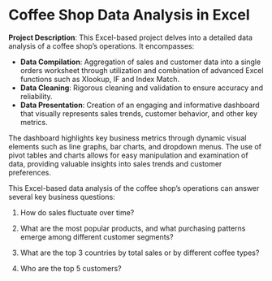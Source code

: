 # Coffee Shop Data Analysis in Excel


**Project Description**:
This Excel-based project delves into a detailed data analysis of a coffee shop’s operations. It encompasses:

- **Data Compilation**: Aggregation of sales and customer data into a single orders worksheet through utilization and combination of advanced Excel functions such as Xlookup, IF and Index Match.  
- **Data Cleaning**: Rigorous cleaning and validation to ensure accuracy and reliability.
- **Data Presentation**: Creation of an engaging and informative dashboard that visually represents sales trends, customer behavior, and other key metrics.

The dashboard highlights key business metrics through dynamic visual elements such as line graphs, bar charts, and dropdown menus. The use of pivot tables and charts allows for easy manipulation and examination of data, providing valuable insights into sales trends and customer preferences.


This Excel-based data analysis of the coffee shop’s operations can answer several key business questions:

1. How do sales fluctuate over time?

2. What are the most popular products, and what purchasing patterns emerge among different customer segments?

3. What are the top 3 countries by total sales or by different coffee types?

4. Who are the top 5 customers?




